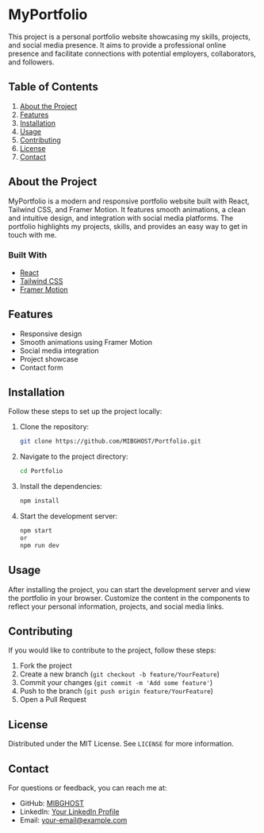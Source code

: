 # MyPortfolio

This project is a personal portfolio website showcasing my skills, projects, and social media presence. It aims to provide a professional online presence and facilitate connections with potential employers, collaborators, and followers.

## Table of Contents

1. [About the Project](#about-the-project)
2. [Features](#features)
3. [Installation](#installation)
4. [Usage](#usage)
5. [Contributing](#contributing)
6. [License](#license)
7. [Contact](#contact)

## About the Project

MyPortfolio is a modern and responsive portfolio website built with React, Tailwind CSS, and Framer Motion. It features smooth animations, a clean and intuitive design, and integration with social media platforms. The portfolio highlights my projects, skills, and provides an easy way to get in touch with me.

### Built With

- [React](https://reactjs.org/)
- [Tailwind CSS](https://tailwindcss.com/)
- [Framer Motion](https://www.framer.com/motion/)

## Features

- Responsive design
- Smooth animations using Framer Motion
- Social media integration
- Project showcase
- Contact form

## Installation

Follow these steps to set up the project locally:

1. Clone the repository:
    ```sh
    git clone https://github.com/MIBGHOST/Portfolio.git
    ```
2. Navigate to the project directory:
    ```sh
    cd Portfolio
    ```
3. Install the dependencies:
    ```sh
    npm install
    ```
4. Start the development server:
    ```sh
    npm start
    or
    npm run dev
    ```

## Usage

After installing the project, you can start the development server and view the portfolio in your browser. Customize the content in the components to reflect your personal information, projects, and social media links.

## Contributing

If you would like to contribute to the project, follow these steps:

1. Fork the project
2. Create a new branch (`git checkout -b feature/YourFeature`)
3. Commit your changes (`git commit -m 'Add some feature'`)
4. Push to the branch (`git push origin feature/YourFeature`)
5. Open a Pull Request

## License

Distributed under the MIT License. See `LICENSE` for more information.

## Contact

For questions or feedback, you can reach me at:

- GitHub: [MIBGHOST](https://github.com/MIBGHOST)
- LinkedIn: [Your LinkedIn Profile](https://www.linkedin.com/in/your-profile/)
- Email: your-email@example.com
